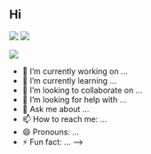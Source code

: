## Hi 
<img src="https://img.shields.io/badge/Fortnite-107C10?style=for-the-badge&logo=xbox&logoColor=white">  <img src="https://img.shields.io/badge/videos-CD2640?style=for-the-badge&logo=X&logoColor=white">

<img src="https://cdn2.unrealengine.com/12br-delay-social-news-header-02-1920x1080-119208936.jpg">


- 🔭 I’m currently working on ...
- 🌱 I’m currently learning ...
- 👯 I’m looking to collaborate on ...
- 🤔 I’m looking for help with ...
- 💬 Ask me about ...
- 📫 How to reach me: ...
- 😄 Pronouns: ...
- ⚡ Fun fact: ...
-->

